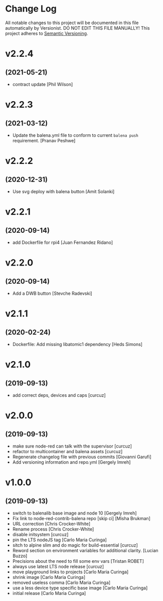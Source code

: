 # Change Log

All notable changes to this project will be documented in this file
automatically by Versionist. DO NOT EDIT THIS FILE MANUALLY!
This project adheres to [Semantic Versioning](http://semver.org/).

# v2.2.4
## (2021-05-21)

* contract update [Phil Wilson]

# v2.2.3
## (2021-03-12)

* Update the balena.yml file to conform to current `balena push` requirement. [Pranav Peshwe]

# v2.2.2
## (2020-12-31)

* Use svg deploy with balena button [Amit Solanki]

# v2.2.1
## (2020-09-14)

* add Dockerfile for rpi4 [Juan Fernandez Ridano]

# v2.2.0
## (2020-09-14)

* Add a DWB button [Stevche Radevski]

# v2.1.1
## (2020-02-24)

* Dockerfile: Add missing libatomic1 dependency [Heds Simons]

# v2.1.0
## (2019-09-13)

* add correct deps, devices and caps [curcuz]

# v2.0.0
## (2019-09-13)

* make sure node-red can talk with the supervisor [curcuz]
* refactor to multicontainer and balena assets [curcuz]
* Regenerate changelog file with previous commits [Giovanni Garufi]
* Add versioning information and repo.yml [Gergely Imreh]

# v1.0.0
## (2019-09-13)

* switch to balenalib base image and node 10 [Gergely Imreh]
* Fix link to node-red-contrib-balena repo [skip ci] [Misha Brukman]
* URL correction [Chris Crocker-White]
* Rename process [Chris Crocker-White]
* disable initsystem [curcuz]
* pin the LTS nodeJS tag [Carlo Maria Curinga]
* sitch to alpine slim and do magic for build-essential [curcuz]
* Reword section on environment variables for additional clarity. [Lucian Buzzo]
* Precisions about the need to fill some env vars [Tristan ROBET]
* always use latest LTS node release [curcuz]
* move playground links to projects [Carlo Maria Curinga]
* shrink image [Carlo Maria Curinga]
* removed useless comma [Carlo Maria Curinga]
* use a less device type specific base image [Carlo Maria Curinga]
* initial release [Carlo Maria Curinga]
